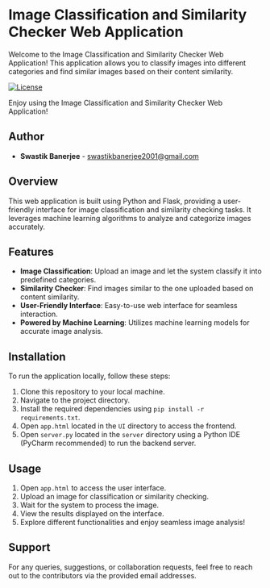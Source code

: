 # Image Classification and Similarity Checker Web Application

Welcome to the Image Classification and Similarity Checker Web Application! This application allows you to classify images into different categories and find similar images based on their content similarity.

[![License](https://img.shields.io/badge/license-All%20Rights%20Reserved-red.svg)](LICENSE)

Enjoy using the Image Classification and Similarity Checker Web Application!

## Author

- **Swastik Banerjee** - [swastikbanerjee2001@gmail.com](mailto:swastikbanerjee2001@gmail.com)

## Overview

This web application is built using Python and Flask, providing a user-friendly interface for image classification and similarity checking tasks. It leverages machine learning algorithms to analyze and categorize images accurately.

## Features

- **Image Classification**: Upload an image and let the system classify it into predefined categories.
- **Similarity Checker**: Find images similar to the one uploaded based on content similarity.
- **User-Friendly Interface**: Easy-to-use web interface for seamless interaction.
- **Powered by Machine Learning**: Utilizes machine learning models for accurate image analysis.

## Installation

To run the application locally, follow these steps:

1. Clone this repository to your local machine.
2. Navigate to the project directory.
3. Install the required dependencies using `pip install -r requirements.txt`.
4. Open `app.html` located in the `UI` directory to access the frontend.
5. Open `server.py` located in the `server` directory using a Python IDE (PyCharm recommended) to run the backend server.

## Usage

1. Open `app.html` to access the user interface.
2. Upload an image for classification or similarity checking.
3. Wait for the system to process the image.
4. View the results displayed on the interface.
5. Explore different functionalities and enjoy seamless image analysis!

## Support

For any queries, suggestions, or collaboration requests, feel free to reach out to the contributors via the provided email addresses.
